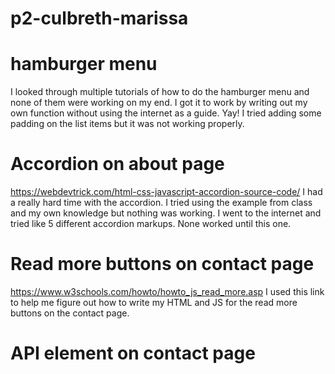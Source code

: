 # p2-culbreth-marissa

# hamburger menu
I looked through multiple tutorials of how to do the hamburger menu and none of them were working on my end. I got it to work by writing out my own function without using the internet as a guide. Yay! I tried adding some padding on the list items but it was not working properly.

# Accordion on about page
https://webdevtrick.com/html-css-javascript-accordion-source-code/
I had a really hard time with the accordion. I tried using the example from class and my own knowledge but nothing was working. I went to the internet and tried like 5 different accordion markups. None worked until this one. 

# Read more buttons on contact page
https://www.w3schools.com/howto/howto_js_read_more.asp
I used this link to help me figure out how to write my HTML and JS for the read more buttons on the contact page.


# API element on contact page
